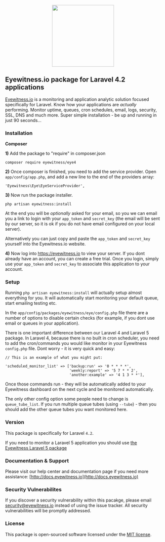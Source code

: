 <p align="center"><a href="https://eyewitness.io" target="_blank"><img width="200"src="https://eyewitness.io/img/logo/package.png"></a></p>

## Eyewitness.io package for Laravel 4.2 applications

<a href="https://eyewitness.io">Eyewitness.io</a> is a monitoring and application analytic solution focused specifically for Laravel. Know how your applications are *actually* performing. Monitor uptime, queues, cron schedules, email, logs, security, SSL, DNS and much more. Super simple installation - be up and running in just 90 seconds...

### Installation

**Composer**

**1)** Add the package to "require" in composer.json

    composer require eyewitness/eye4

**2)** Once composer is finished, you need to add the service provider. Open `app/config/app.php`, and add a new line to the end of the providers array:

    'Eyewitness\Eye\EyeServiceProvider',

**3)** Now run the package installer.

    php artisan eyewitness:install

At the end you will be <i>optionally</i> asked for your email, so you we can email you a link to login with your `app_token` and `secret_key` (the email will be sent by our server, so it is ok if you do not have email configured on your local server).

Alternatively you can just copy and paste the `app_token` and `secret_key` yourself into the Eyewitness.io website.

**4)** Now log into <a href="https://eyewitness.io">https://eyewitness.io</a> to view your server. If you dont already have an account, you can create a free trial. Once you login, simply use your `app_token` and `secret_key` to associate this application to your account.

### Setup

Running `php artisan eyewitness:install` will actually setup almost everything for you. It will automatically start monitoring your default queue, start emailing testing etc.

In the `app/config/packages/eyewitness/eye/config.php` file there are a number of options to disable certain checks (for example, if you dont use email or queues in your application).

There is one important difference between our Laravel 4 and Laravel 5 package. In Laravel 4, because there is no built in cron scheduler, you need to add the cron/commands you would like monitor in your Eyewitness `config.php` file. Dont worry - it is very quick and easy:

```
// This is an example of what you might put:

'scheduled_monitor_list' => ['backup:run' => '0 * * * *',
                             'weekly:report' => '5 7 * * 2',
                             'another:example' => '4 1 3 * *'],
```

Once those commands run - they will be automatically added to your Eyewitness dashboard on the next cycle and be monitored automatically.

The only other config option some people need to change is `queue_tube_list`. If you run multiple queue tubes (using `--tube`) - then you should add the other queue tubes you want monitored here.

### Version

This package is specifically for Laravel `4.2`.

If you need to monitor a Laravel 5 application you should use [the Eyewitness Laravel 5 package](https://github.com/eyewitness/eye)

### Documentation & Support

Please visit our help center and documentation page if you need more assistance: [http://docs.eyewitness.io](http://docs.eyewitness.io)

### Security Vulnerabilites

If you discover a security vulnerability within this pacakge, please email security@eyewitness.io instead of using the issue tracker. All security vulnerabilities will be promptly addressed.

### License

This package is open-sourced software licensed under the [MIT license](http://opensource.org/licenses/MIT).
